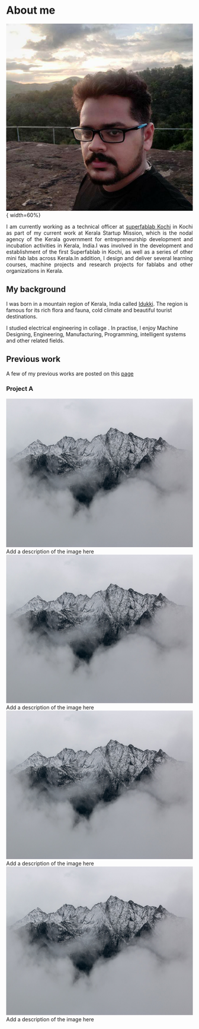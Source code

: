 # About me

![](../images/favicon.jpeg){ width=60%}

<div style="text-align: justify"> I am currently working as a technical officer at <a href="https://fablabkerala.in/">superfablab Kochi</a> in Kochi as part of my current work at Kerala Startup Mission, which is the nodal agency of the Kerala government for entrepreneurship development and incubation activities in Kerala, India.I was involved in the development and establishment of the first Superfablab in Kochi, as well as a series of other mini fab labs across Kerala.In addition, I design and deliver several learning courses, machine projects and research projects for fablabs and other organizations in Kerala.</div>


## My background

I was born in a mountain region of  Kerala, India called [Idukki](https://en.wikipedia.org/wiki/Idukki_district). The region is famous for its rich flora and fauna, cold climate and beautiful tourist destinations.


I studied electrical engineering in collage . In practise, I enjoy Machine Designing, Engineering, Manufacturing, 
Programming, intelligent systems and other related fields.

## Previous work

A few of my previous works are posted on this [page](https://joginfrancis.me/Projects-fafd9bf78a9e46e59a1136678a721312)
### Project A

<div class="responsive">
  <div class="gallery">
    <a target="_blank" href="../images/sample-photo.jpg">
      <img src="../images/sample-photo.jpg" alt="Forest" width="600" height="400">
    </a>
    <div class="desc">Add a description of the image here</div>
  </div>
</div>

<div class="responsive">
  <div class="gallery">
    <a target="_blank" href="../images/sample-photo.jpg">
      <img src="../images/sample-photo.jpg" alt="Forest" width="600" height="400">
    </a>
    <div class="desc">Add a description of the image here</div>
  </div>
</div>
<div class="responsive">
  <div class="gallery">
    <a target="_blank" href="../images/sample-photo.jpg">
      <img src="../images/sample-photo.jpg" alt="Forest" width="600" height="400">
    </a>
    <div class="desc">Add a description of the image here</div>
  </div>
</div>
<div class="responsive">
  <div class="gallery">
    <a target="_blank" href="../images/sample-photo.jpg">
      <img src="../images/sample-photo.jpg" alt="Forest" width="600" height="400">
    </a>
    <div class="desc">Add a description of the image here</div>
  </div>
</div>